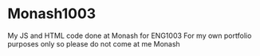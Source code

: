 # Monash1003
My JS and HTML code done at Monash for ENG1003
For my own portfolio purposes only so please do not come at me Monash
